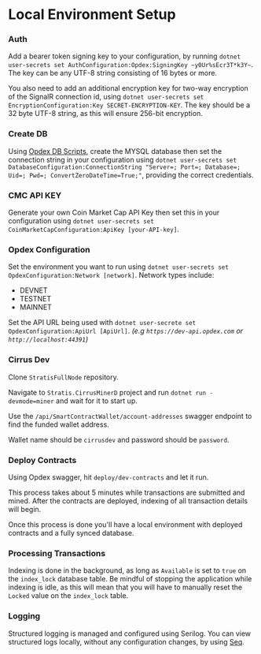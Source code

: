 # Local Environment Setup

### Auth

Add a bearer token signing key to your configuration, by running `dotnet user-secrets set AuthConfiguration:Opdex:SigningKey ~y0Ur%sEcr3T*k3Y~`. The key can be any UTF-8 string consisting of 16 bytes or more.

You also need to add an additional encryption key for two-way encryption of the SignalR connection id, using `dotnet user-secrets set EncryptionConfiguration:Key SECRET-ENCRYPTION-KEY`. The key should be a 32 byte UTF-8 string, as this will ensure 256-bit encryption.


### Create DB

Using [Opdex DB Scripts](https://github.com/Opdex/opdex-db-scripts), create the MYSQL database then set the connection string in your configuration using `dotnet user-secrets set DatabaseConfiguration:ConnectionString "Server=; Port=; Database=; Uid=; Pwd=; ConvertZeroDateTime=True;"`, providing the correct credentials.


### CMC API KEY

Generate your own Coin Market Cap API Key then set this in your configuration using `dotnet user-secrets set CoinMarketCapConfiguration:ApiKey [your-API-key]`.

### Opdex Configuration

Set the environment you want to run using `dotnet user-secrets set OpdexConfiguration:Network [network]`. Network types include:
- DEVNET
- TESTNET
- MAINNET

Set the API URL being used with `dotnet user-secrete set OpdexConfiguration:ApiUrl [ApiUrl]`. _(e.g `https://dev-api.opdex.com` or `http://localhost:44391`)_

### Cirrus Dev

Clone `StratisFullNode` repository.

Navigate to `Stratis.CirrusMinerD` project and run `dotnet run -devmode=miner` and wait for it to start up.

Use the `/api/SmartContractWallet/account-addresses` swagger endpoint to find the funded wallet address.

Wallet name should be `cirrusdev` and password should be `password`.


### Deploy Contracts

Using Opdex swagger, hit `deploy/dev-contracts` and let it run.

This process takes about 5 minutes while transactions are submitted and mined. After the contracts are deployed, indexing of all transaction details will begin.

Once this process is done you'll have a local environment with deployed contracts and a fully synced database.


### Processing Transactions

Indexing is done in the background, as long as `Available` is set to `true` on the `index_lock` database table. Be mindful of stopping the application while indexing is idle, as this will mean that you will have to manually reset the `Locked` value on the `index_lock` table.


### Logging

Structured logging is managed and configured using Serilog. You can view structured logs locally, without any configuration changes, by using [Seq](https://datalust.co/download).
